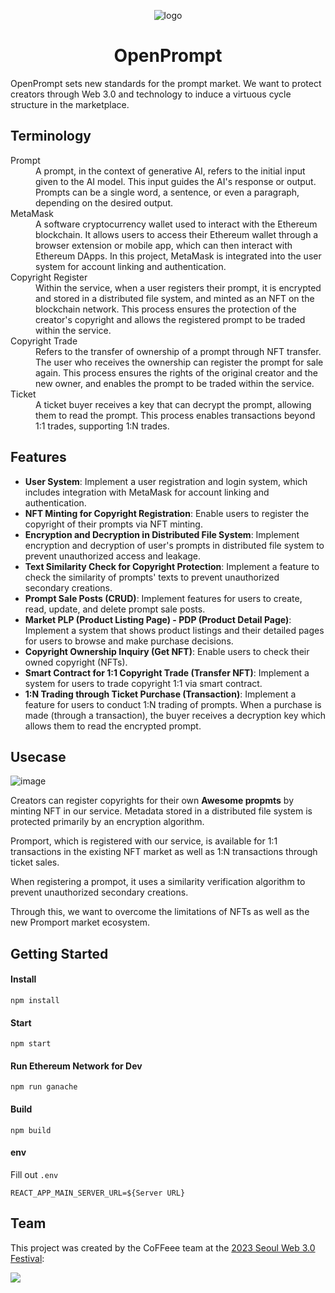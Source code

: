 <div align='center'>

![logo](https://github.com/SWF2023-CoFFeee/openprompt-client/assets/90181028/e3f51cb5-570b-47db-8f7f-43296acfa890)

# OpenPrompt


</div>


OpenPrompt sets new standards for the prompt market. We want to protect creators through Web 3.0 and technology to induce a virtuous cycle structure in the marketplace.

## Terminology 

<dl>
  <dt>Prompt</dt>
  <dd>A prompt, in the context of generative AI, refers to the initial input given to the AI model. This input guides the AI's response or output. Prompts can be a single word, a sentence, or even a paragraph, depending on the desired output.
</dd>

 <dt>MetaMask</dt>
  <dd>A software cryptocurrency wallet used to interact with the Ethereum blockchain. It allows users to access their Ethereum wallet through a browser extension or mobile app, which can then interact with Ethereum DApps. In this project, MetaMask is integrated into the user system for account linking and authentication.</dd>

  <dt>Copyright Register</dt>
  <dd>Within the service, when a user registers their prompt, it is encrypted and stored in a distributed file system, and minted as an NFT on the blockchain network. This process ensures the protection of the creator's copyright and allows the registered prompt to be traded within the service.</dd>
  
  <dt>Copyright Trade</dt>
  <dd>Refers to the transfer of ownership of a prompt through NFT transfer. The user who receives the ownership can register the prompt for sale again. This process ensures the rights of the original creator and the new owner, and enables the prompt to be traded within the service.
</dd>

  <dt>Ticket</dt>
  <dd>A ticket buyer receives a key that can decrypt the prompt, allowing them to read the prompt. This process enables transactions beyond 1:1 trades, supporting 1:N trades.</dd>
 
 
<dl>

## Features

- **User System**: Implement a user registration and login system, which includes integration with MetaMask for account linking and authentication.
- **NFT Minting for Copyright Registration**: Enable users to register the copyright of their prompts via NFT minting.
- **Encryption and Decryption in Distributed File System**: Implement encryption and decryption of user's prompts in distributed file system to prevent unauthorized access and leakage.
- **Text Similarity Check for Copyright Protection**: Implement a feature to check the similarity of prompts' texts to prevent unauthorized secondary creations.
- **Prompt Sale Posts (CRUD)**: Implement features for users to create, read, update, and delete prompt sale posts.
- **Market PLP (Product Listing Page) - PDP (Product Detail Page)**: Implement a system that shows product listings and their detailed pages for users to browse and make purchase decisions.
- **Copyright Ownership Inquiry (Get NFT)**: Enable users to check their owned copyright (NFTs).
- **Smart Contract for 1:1 Copyright Trade (Transfer NFT)**: Implement a system for users to trade copyright 1:1 via smart contract.
- **1:N Trading through Ticket Purchase (Transaction)**: Implement a feature for users to conduct 1:N trading of prompts. When a purchase is made (through a transaction), the buyer receives a decryption key which allows them to read the encrypted prompt.


## Usecase

![image](https://github.com/SWF2023-CoFFeee/openprompt-client/assets/90181028/65aeb9c8-f0db-4aca-9ed7-74838e08353f)

Creators can register copyrights for their own **Awesome propmts** by minting NFT in our service. Metadata stored in a distributed file system is protected primarily by an encryption algorithm.

Promport, which is registered with our service, is available for 1:1 transactions in the existing NFT market as well as 1:N transactions through ticket sales.

When registering a prompot, it uses a similarity verification algorithm to prevent unauthorized secondary creations.

Through this, we want to overcome the limitations of NFTs as well as the new Promport market ecosystem.

## Getting Started

#### Install

```
npm install
```

#### Start

```
npm start
```

####  Run Ethereum Network for Dev 

```
npm run ganache
```

#### Build

```
npm build
```

#### env

Fill out `.env` 
```
REACT_APP_MAIN_SERVER_URL=${Server URL}
```

## Team


This project was created by the CoFFeee team at the [2023 Seoul Web 3.0 Festival](https://www.seoulweb3festival.com/):

<img src='https://github.com/SWF2023-CoFFeee/openprompt-client/assets/90181028/10559249-d872-4b24-b028-a0e09911711f'  >
